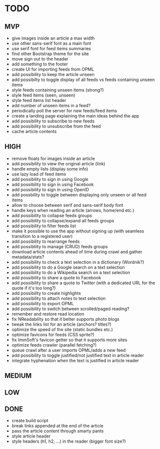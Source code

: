 TODO
===========

MVP
-----------

 - give images inside an article a max width
 - use other sans-serif font as a main font
 - use serif font for feed items summaries
 - find other Bootstrap theme for the site
 - move sign out to the header
 - add something to the footer
 - create UI for importing feeds from OPML
 - add possibility to keep the article unseen
 - add possibilty to toggle display of all feeds vs feeds containing unseen items
 - style feeds containing unseen items (strong?)
 - style feed items (seen, unseen)
 - style feed items list header
 - add number of unseen items in a feed?
 - periodically poll the server for new feeds/feed items
 - create a landing page explaining the main ideas behind the app
 - add possibility to subscribe to new feeds
 - add possibility to unsubscribe from the feed
 - cache article contents

HIGH
-----------

 - remove floats for images inside an article
 - add possibility to view the original article (link)
 - handle empty lists (display some info)
 - use lazy load of feed items
 - add possibility to sign in using Google
 - add possibility to sign in using Facebook
 - add possibility to sign in using OpenID
 - add possbility to toggle between displaying only unseen or all feed items
 - allow to choose between serif and sans-serif body font
 - handle keys when reading an article (arrows, home/end etc.)
 - add possibility to collapse feeds groups
 - add possibility to collapse/expand all feeds groups
 - add possibility to filter feeds list
 - make it possible to use the app without signing up (with seamless transition to a registered user)
 - add possibility to rearrange feeds
 - add possibliity to manage (CRUD) feeds groups
 - download article contents ahead of time during crawl and gather metadata/stats?
 - add possibility to check a text selection in a dictionary (Wordnik?)
 - add possibility to do a Google search on a text selection
 - add possibility to do a Wikipedia search on a text selection
 - add possibility to share a quote to Facebook
 - add possibility to share a quote to Twitter (with a dedicated URL for the quote if it's too long?)
 - add possibility to create highlights
 - add possibility to attach notes to text selection
 - add possibility to export OPML
 - add possibility to switch between scrolled/paged reading?
 - remember and restore read location
 - fix NReadability so that it better supports photo blogs
 - tweak the links list for an article (anchors? titles?)
 - optimize the speed of the site (static bundles etc.)
 - optimize favicons for feeds (CSS sprite?)
 - fix ImmSoft's favicon getter so that it supports more sites
 - optimize feeds crawler (parallel fetching?)
 - queue crawl after a user imports OPML/adds a new feed
 - add possibility to toggle justified/not justified text in article reader
 - integrate hyphenation when the text is justified in article reader

MEDIUM
-----------


LOW
-----------

DONE
-----------

 - create build script
 - break links appended at the end of the article
 - pass the article content through smarty pants
 - style article header
 - style headers (h1, h2, ...) in the reader (bigger font size?)
